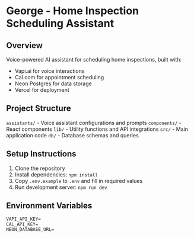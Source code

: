 # George - Home Inspection Scheduling Assistant

## Overview
Voice-powered AI assistant for scheduling home inspections, built with:
- Vapi.ai for voice interactions
- Cal.com for appointment scheduling
- Neon Postgres for data storage
- Vercel for deployment

## Project Structure
```assistants/``` - Voice assistant configurations and prompts
```components/``` - React components
```lib/``` - Utility functions and API integrations
```src/``` - Main application code
```db/``` - Database schemas and queries

## Setup Instructions
1. Clone the repository
2. Install dependencies: `npm install`
3. Copy `.env.example` to `.env` and fill in required values
4. Run development server: `npm run dev`

## Environment Variables
```plaintext
VAPI_API_KEY=
CAL_API_KEY=
NEON_DATABASE_URL=
```
